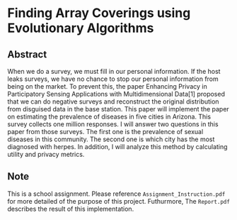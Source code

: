 # Finding Array Coverings using Evolutionary Algorithms

## Abstract
When we do a survey, we must fill in our personal information. If  the host leaks surveys, we have no chance to stop our personal  information from being on the market. To prevent this, the paper Enhancing Privacy in Participatory Sensing Applications with  Multidimensional Data[1] proposed that we can do negative surveys and reconstruct the original distribution from disguised data in the base station. This paper will implement the paper on estimating the prevalence of diseases in five cities in Arizona. This survey collects one million responses. I will answer two questions in this paper from those surveys. The first one is the prevalence of sexual diseases in this community. The second one is which city has the most diagnosed with herpes. In addition, I will analyze this method by calculating utility and privacy metrics.

## Note
This is a school assignment. Please reference `Assignment_Instruction.pdf` for more detailed of the purpose of this project. Futhurmore, The `Report.pdf` describes the result of this implementation.
